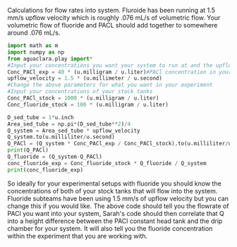 Calculations for flow rates into system.
Fluroide has been running at 1.5 mm/s upflow velocity which is roughly .076 mL/s of volumetric flow. Your volumetric flow of fluoride and PACL should add together to somewhere around .076 mL/s.
```python
import math as m
import numpy as np
from aguaclara.play import*
#Input your concentrations you want your system to run at and the upflow velocity in your sed tube
Conc_PACl_exp = 40 * (u.milligram / u.liter)#PACl concentration in your experiment
upflow_velocity = 1.5 * (u.millimeter / u.second)
#Change the above parameters for what you want in your experiment
#Input your concentrations of your stock tanks
Conc_PACl_stock = 1000 * (u.milligram / u.liter)
Conc_fluoride_stock = 100 * (u.milligram / u.liter)

D_sed_tube = 1*u.inch
Area_sed_tube = np.pi*(D_sed_tube**2)/4
Q_system = Area_sed_tube * upflow_velocity
Q_system.to(u.milliliter/u.second)
Q_PACl = (Q_system * Conc_PACl_exp / Conc_PACl_stock).to(u.milliliter/u.second)
print(Q_PACl)
Q_fluoride = (Q_system-Q_PACl)
conc_fluoride_exp = Conc_fluoride_stock * Q_fluoride / Q_system
print(conc_fluoride_exp)
```

So ideally for your experimental setups with fluoride you should know the concentrations of both of your stock tanks that will flow into the system. Fluoride subteams have been using 1.5 mm/s of upflow velocity but you can change this if you would like. The above code should tell you the flowrate of PACl you want into your system, Sarah's code should then correlate that Q into a height difference between the PACl constant head tank and the drip chamber for your system. It will also tell you the fluoride concentration within the experiment that you are working with.

